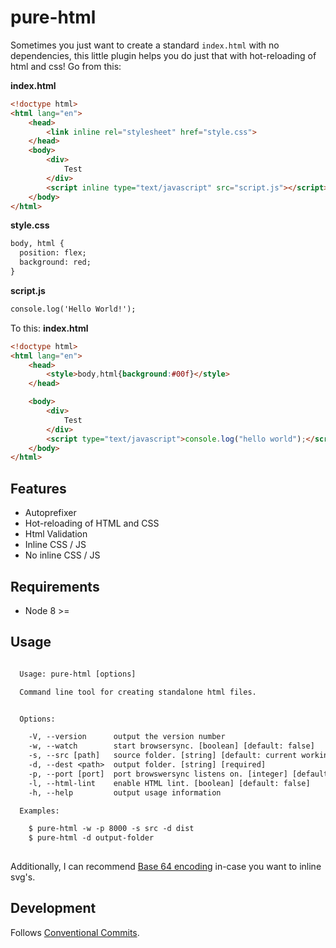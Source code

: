 # pure-html

Sometimes you just want to create a standard `index.html` with no dependencies, this little plugin helps you do just that with hot-reloading of html and css!
Go from this:

**index.html**
```html
<!doctype html>
<html lang="en">
    <head>
        <link inline rel="stylesheet" href="style.css">
    </head>
    <body>
        <div>
            Test
        </div>
        <script inline type="text/javascript" src="script.js"></script>
    </body>
</html>
```

**style.css**
```html
body, html {
  position: flex;
  background: red;
}
```

**script.js**
```html
console.log('Hello World!');
```

To this:
**index.html**
```html
<!doctype html>
<html lang="en">
    <head>
        <style>body,html{background:#00f}</style>
    </head>

    <body>
        <div>
            Test
        </div>
        <script type="text/javascript">console.log("hello world");</script>
    </body>
</html>
```

## Features

* Autoprefixer
* Hot-reloading of HTML and CSS
* Html Validation
* Inline CSS / JS
* No inline CSS / JS

## Requirements

* Node 8 >=

## Usage

```txt

  Usage: pure-html [options]

  Command line tool for creating standalone html files.


  Options:

    -V, --version      output the version number
    -w, --watch        start browsersync. [boolean] [default: false]
    -s, --src [path]   source folder. [string] [default: current working directory]
    -d, --dest <path>  output folder. [string] [required]
    -p, --port [port]  port browswersync listens on. [integer] [default: 3000]
    -l, --html-lint    enable HTML lint. [boolean] [default: false]
    -h, --help         output usage information

  Examples:

    $ pure-html -w -p 8000 -s src -d dist
    $ pure-html -d output-folder
  
```

Additionally, I can recommend [Base 64 encoding](http://b64.io/) in-case you want to inline svg's.

## Development

Follows [Conventional Commits](https://conventionalcommits.org/).
